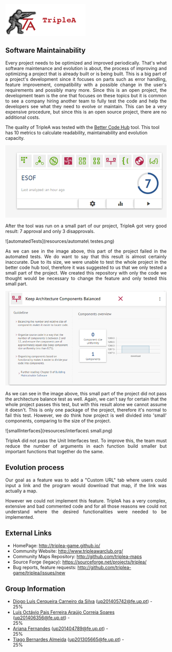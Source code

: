 ![TripleAICon](resources/icon_menu.png)

## Software Maintainability
<p align="justify">Every project needs to be optimized and improved periodically. That's what software maintenance and evolution is about, the process of improving and optimizing a project that is already built or is being built. This is a big part of a project's development since it focuses on parts such as error handling, feature improvement, compatibility with a possible change in the user's requirements and possibly many more. Since this is an open project, the development team is the one that focuses on these topics but it is common to see a company hiring another team to fully test the code and help the developers see what they need to evolve or maintain. This can be a very expensive procedure, but since this is an open source project, there are no additional costs.</p>

The quality of TripleA was tested with the [Better Code Hub](https://bettercodehub.com/) tool. This tool has 10 metrics to calculate readability, maintainability and evolution capacity.

![Geral](resources/geral1.png)
<p align="justify">After the tool was run on a small part of our project, TripleA got very good result: 7 approval and only 3 disapprovals.</p>
![automatedTests](resources/automate\ testes.png)
<p align="justify"> As we can see in the image above, this part of the project failed in the automated tests. We do want to say that this result is almost certainly inaccurate. Due to its size, we were unable to test the whole project in the better code hub tool, therefore it was suggested to us that we only tested a small part of the project. We created this repository with only the code we thought would be necessary to change the feature and only tested this small part.</p>

![architecture](resources/arch.png)
<p align="justify">As we can see in the image above, this small part of the project did not pass the architecture balance test as well. Again, we can't say for certain that the whole project passes this test, but with this result alone we cannot assume it doesn't. This is only one package of the project, therefore it's normal to fail this test. However, we do think how project is well divided into 'small' components, comparing to the size of the project.</p>

![smallInterfaces](resources/interfaces\ small.png)
<p align="justify">TripleA did not pass the Unit Interfaces test. To improve this, the team must reduce the number of arguments in each function build smaller but important functions that together do the same.</p>

## Evolution process
<p align="justify">Our goal as a feature was to add a "Custom URL" tab where users could input a link and the program would download that map, if the link was actually a map.</p>
<p align="justify">However we could not implement this feature. TripleA has a very complex, extensive and bad commented code and for all those reasons we could not understand where the desired functionalities were needed to be implemented.</p>

## External Links
* HomePage: http://triplea-game.github.io/
* Community Website: http://www.tripleawarclub.org/
* Community Maps Repository: http://github.com/triplea-maps
* Source Forge (legacy): https://sourceforge.net/projects/triplea/
* Bug reports, feature requests: http://github.com/triplea-game/triplea/issues/new

## Group Information

* [Diogo Luís Cerqueira Carneiro da Silva](https://github.com/pingudiogo) (up201405742@fe.up.pt) - <br> 25%
* [Luís Octávio Pais Ferreira Araújo Correia Soares](https://github.com/LuiSoares) (up201406356@fe.up.pt) - <br> 25%
* [Ariana Fernandes](https://github.com/arianafernandes) (up201404789@fe.up.pt) - <br> 25%
* [Tiago Bernardes Almeida](https://github.com/tiagobalm) (up201305665@fe.up.pt) - <br> 25%

